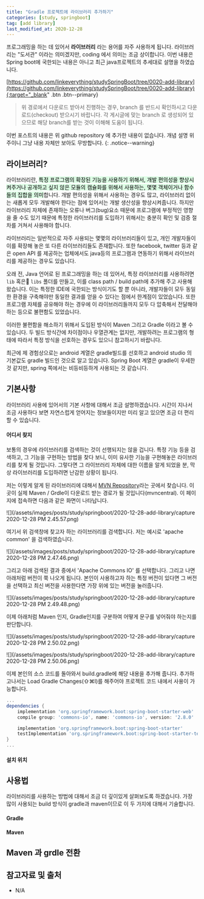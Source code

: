 ```yaml
---
title: "Gradle 프로젝트에 라이브러리 추가하기"
categories: [study, springboot]
tag: [add library]
last_modified_at: 2020-12-28
---
```

프로그래밍을 하는 데 있어서 **라이브러리** 라는 용어를 자주 사용하게 됩니다. 라이브러리는 "도서관" 이라는 의미겠지만, coding 에서 의미는 조금 상이합니다. 이번 내용은 Spring boot에 국한되는 내용은 아니고 최근 java프로젝트의 추세대로 설명을 하였습니다.

[https://github.com/linkeverything/studySpringBoot/tree/0020-add-library](https://github.com/linkeverything/studySpringBoot/tree/0020-add-library){:target="_blank" .btn .btn--primary}

> 위 경로에서 다운로드 받아서 진행하는 경우, branch 를 반드시 확인하시고 다운로드(checkout) 받으시기 바랍니다. 각 게시글에 맞는 branch 로 생성되어 있으므로 해당 branch를 받는 것이 이해해 도움이 됩니다.

이번 포스트의 내용은 위 github repository 에 추가한 내용이 없습니다. 개념 설명 위주이니 그냥 내용 자체만 보아도 무방합니다.
{: .notice--warning}

## 라이브러리?

라이브러리란, <mark style='background-color: #dcffe4'>특정 프로그램의 확장된 기능을 사용하기 위해서, 개발 편의성을 향상시켜주거나 공개하고 싶지 않은 모듈의 캠슐화를 위해서 사용하는, 몇몇 객체이거나 함수들의 집합을 의미</mark>합니다. 개발 편의성을 위해서 사용하는 경우도 많고, 라이브러리 없이는 새롭게 모두 개발해야 한다는 점에 있어서는 개발 생산성을 향상시켜줍니다. 하지만 라이브러리 자체에 존재하는 오류나 버그(bug)요소 때문에 프로그램에 부정적인 영향을 줄 수도 있기 때문에 특정한 라이브러리를 도입하기 위해서는 충분히 확인 및 검증 절차를 거쳐서 사용해야 합니다.

라이브러리는 일반적으로 자주 사용되는 몇몇의 라이브러리들이 있고, 개인 개발자들이 이를 확장해 놓은 또 다른 라이브러리들도 존재합니다. 또한 facebook, twitter 등과 같은 open API 를 제공하는 업체에서도 java등의 프로그램과 연동하기 위해서 라이브러리를 제공하는 경우도 있습니다.

오래 전, Java 언어로 된 프로그래밍을 하는 데 있어서, 특정 라이브러리를 사용하려면 `lib` 혹은 `libs` 폴더를 만들고, 이를 class path / build path에 추가해 주고 사용해 왔습니다. 이는 특정한 IDE에 국한되는 방식이기도 할 뿐 아니라, 개발자들이 모두 동일한 환경을 구축해야만 동일한 결과를 얻을 수 있다는 점에서 한계점이 있었습니다. 또한 프로그램 자체를 공유해야 하는 경우에 이 라이브러리들까지 모두 다 압축해서 전달해야 하는 등으로 불편함도 있었습니다.

이러한 불편함을 해소하기 위해서 도입된 방식이 Maven 그리고 Gradle 이라고 볼 수 있습니다. 두 빌드 방식간에 차이점이나 우열관계는 없지만, 개발하려는 프로그램의 형태에 따라서 특정 방식을 선호하는 경우도 있으니 참고하시기 바랍니다. 

최근에 제 경험상으로는 android 계열은 gradle빌드를 선호하고 android studio 의 기본값도 gradle 빌드인 것으로 알고 있습니다. Spring Boot 계열은 gradle이 우세한 것 같지만, spring 쪽에서는 비등비등하게 사용되는 것 같습니다.

## 기본사항

라이브러리 사용에 있어서의 기본 사항에 대해서 조금 설명하겠습니다. 시간이 지나서 조금 사용하다 보면 자연스럽게 얻어지는 정보들이지만 미리 알고 있으면 조금 더 편리할 수 있습니다.

#### 어디서 찾지

보통의 경우에 라이브러리를 검색하는 것이 선행되지는 않을 겁니다. 특정 기능 등을 검색하고, 그 기능을 구현하는 방법을 찾다 보니, 이미 유사한 기능을 구현해놓은 라이브러리를 찾게 될 것입니다. 그렇다면 그 라이브러리 자체에 대한 이름을 알게 되었을 분, 막상 라이브러리를 도입하려면 난감한 상황이 됩니다. 

저는 이렇게 알게 된 라이브러리에 대해서 [MVN Repository](https://mvnrepository.com/)라는 곳에서 찾습니다. 이 곳이 실제 Maven / Grdle이 다운로드 받는 경로가 될 것입니다(mvncentral). 이 페이지에 접속하면 다음과 같은 화면이 나타납니다.

![](/assets/images/posts/study/springboot/2020-12-28-add-library/capture 2020-12-28 PM 2.45.57.png)

여기서 위 검색창에 찾고자 하는 라이브러리를 검색합니다. 저는 예시로 'apache common' 을 검색하였습니다. 

![](/assets/images/posts/study/springboot/2020-12-28-add-library/capture 2020-12-28 PM 2.47.46.png)

그리고 아래 검색된 결과 중에서 'Apache Commons IO' 를 선택합니다. 그리고 나면 아래처럼 버전이 쭉 나오게 됩니다. 본인이 사용하고자 하는 특정 버전이 있다면 그 버전을 선택하고 최신 버전을 사용한다면 가장 위에 있는 버전을 눌러줍니다.

![](/assets/images/posts/study/springboot/2020-12-28-add-library/capture 2020-12-28 PM 2.49.48.png)

이제 아래처럼 Maven 인지, Gradle인지를 구분하여 어떻게 문구를 넣어줘야 하는지를 판단합니다.

![](/assets/images/posts/study/springboot/2020-12-28-add-library/capture 2020-12-28 PM 2.50.02.png)

![](/assets/images/posts/study/springboot/2020-12-28-add-library/capture 2020-12-28 PM 2.50.06.png)

이제 본인의 소스 코드를 돌아와서 build.gradle에 해당 내용을 추가해 줍니다. 추가하고나서는 Load Gradle Changes(⇧⌘I)를 해주어야 프로젝트 코드 내에서 사용이 가능합니다.

```gradle
...
dependencies {
	implementation 'org.springframework.boot:spring-boot-starter-web'
	compile group: 'commons-io', name: 'commons-io', version: '2.8.0'

	implementation 'org.springframework.boot:spring-boot-starter'
	testImplementation 'org.springframework.boot:spring-boot-starter-test'
}
...
```

#### 설치 위치



## 사용법

라이브러리를 사용하는 방법에 대해서 조금 더 깊이있게 살펴보도록 하겠습니다. 가장 많이 사용되는 build 방식이 gradle과 maven이므로 이 두 가지에 대해서 기술합니다.

#### Gradle

#### Maven

## Maven 과 grdle 전환

## 참고자료 및 출처

- N/A

[^1]: 